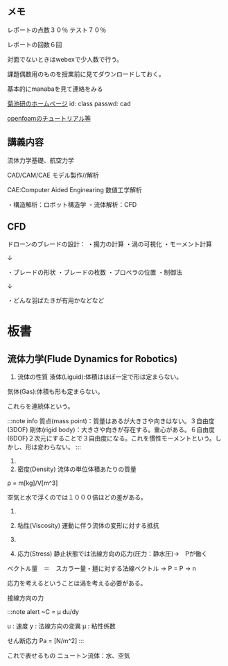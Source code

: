 ## メモ
レポートの点数３０％
テスト７０％


レポートの回数６回


対面でないときはwebexで少人数で行う。


課題偶数用のものを授業前に見てダウンロードしておく。


基本的にmanabaを見て連絡をみる

[菊池研のホームページ](http://www.kikulab.it-chiba.ac.jp/class/fd/fluid.html)
id: class
passwd: cad


[openfoamのチュートリアル等](https://openfoam.org/download/9-ubuntu/)

## 講義内容
流体力学基礎、航空力学

CAD/CAM/CAE
モデル製作//解析

CAE:Computer Aided Enginearing
数値工学解析


・構造解析：ロボット構造学
・流体解析：CFD

## CFD
ドローンのブレードの設計：
・揚力の計算
・渦の可視化
・モーメント計算


↓


・ブレードの形状
・ブレードの枚数
・プロペラの位置
・制御法


↓


・どんな羽ばたきが有用かなどなど

# 板書
## 流体力学(Flude Dynamics for Robotics)

1. 流体の性質
液体(Liguid):体積はほぼ一定で形は定まらない。


気体(Gas):体積も形も定まらない。


これらを連続体という。

:::note info
質点(mass point)：質量はあるが大きさや向きはない。３自由度(3DOF)
剛体(rigid body)：大きさや向きが存在する。重心がある。６自由度(6DOF)２次元にすることで３自由度になる。これを慣性モーメントという。しかし、形は変わらない。
:::


1.
1. 密度(Density)
流体の単位体積あたりの質量

ρ = m[kg]/V[m^3]


空気と水で浮くのでは１０００倍ほどの差がある。

1.
2. 粘性(Viscosity)
運動に伴う流体の変形に対する抵抗


1.
3. 応力(Stress)
静止状態では法線方向の応力(圧力：静水圧)→　Pが働く

ベクトル量　＝　スカラー量・麺に対する法線ベクトル
→ P = P → n


応力を考えるということは渦を考える必要がある。


接線方向の力

:::note alert
~C = μ du/dy 


u : 速度
y : 法線方向の変異
μ : 粘性係数

せん断応力
Pa = [N/m^2]
:::

これで表せるもの
ニュートン流体：水、空気
